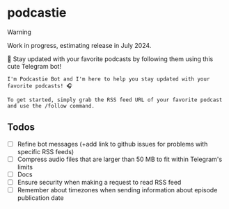 # podcastie
> [!WARNING]
> Work in progress, estimating release in July 2024. 

🐣 Stay updated with your favorite podcasts by following them using this cute Telegram bot!
```
I'm Podcastie Bot and I'm here to help you stay updated with your favorite podcasts! 🎧

To get started, simply grab the RSS feed URL of your favorite podcast and use the /follow command.
```

## Todos
- [ ] Refine bot messages (+add link to github issues for problems with specific RSS feeds)
- [ ] Compress audio files that are larger than 50 MB to fit within Telegram's limits
- [ ] Docs
- [ ] Ensure security when making a request to read RSS feed
- [ ] Remember about timezones when sending information about episode publication date

